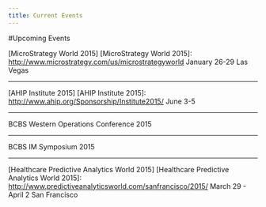```yaml
---
title: Current Events
---
```


#Upcoming Events

[MicroStrategy World 2015]
[MicroStrategy World 2015]: http://www.microstrategy.com/us/microstrategyworld
January 26-29
Las Vegas

---

[AHIP Institute 2015]
[AHIP Institute 2015]: http://www.ahip.org/Sponsorship/Institute2015/
June 3-5

---

BCBS Western Operations Conference 2015

---

BCBS IM Symposium 2015

---

[Healthcare Predictive Analytics World 2015]
[Healthcare Predictive Analytics World 2015]: http://www.predictiveanalyticsworld.com/sanfrancisco/2015/
March 29 - April 2
San Francisco
